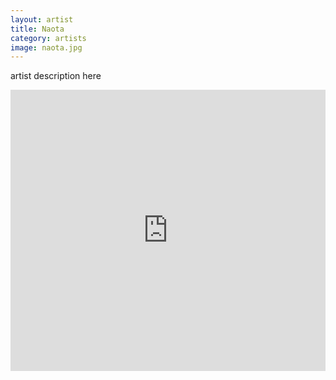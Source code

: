 ```yaml
---
layout: artist
title: Naota
category: artists
image: naota.jpg
---
```

<p>artist description here</p>
<iframe width="100%" height="450" scrolling="no" frameborder="no" src="https://w.soundcloud.com/player/?url=https%3A//api.soundcloud.com/users/10313454&amp;color=999999&amp;auto_play=false&amp;hide_related=true&amp;show_artwork=false"></iframe>
